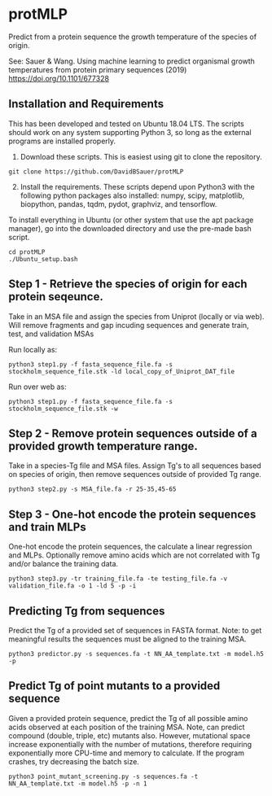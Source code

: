 # protMLP
Predict from a protein sequence the growth temperature of the species of origin.

See: Sauer & Wang. Using machine learning to predict organismal growth temperatures from protein primary sequences (2019) https://doi.org/10.1101/677328

## Installation and Requirements
This has been developed and tested on Ubuntu 18.04 LTS. The scripts should work on any system supporting Python 3, so long as the external programs are installed properly.

1. Download these scripts. This is easiest using git to clone the repository.
```
git clone https://github.com/DavidBSauer/protMLP
```

2. Install the requirements.
These scripts depend upon Python3 with the following python packages also installed: numpy, scipy, matplotlib, biopython, pandas, tqdm, pydot, graphviz, and tensorflow.

To install everything in Ubuntu (or other system that use the apt package manager), go into the downloaded directory and use the pre-made bash script. 
```
cd protMLP
./Ubuntu_setup.bash
```

## Step 1 - Retrieve the species of origin for each protein seqeunce.
Take in an MSA file and assign the species from Uniprot (locally or via web). Will remove fragments and gap incuding sequences and generate train, test, and validation MSAs

Run locally as:
```
python3 step1.py -f fasta_sequence_file.fa -s stockholm_sequence_file.stk -ld local_copy_of_Uniprot_DAT_file
```

Run over web as:
```
python3 step1.py -f fasta_sequence_file.fa -s stockholm_sequence_file.stk -w
```


## Step 2 - Remove protein sequences outside of a provided growth temperature range.
Take in a species-Tg file and MSA files. Assign Tg's to all sequences based on species of origin, then remove sequences outside of provided Tg range.

```
python3 step2.py -s MSA_file.fa -r 25-35,45-65
```

## Step 3 - One-hot encode the protein sequences and train MLPs
One-hot encode the protein sequences, the calculate a linear regression and MLPs. Optionally remove amino acids which are not correlated with Tg and/or balance the training data. 

```
python3 step3.py -tr training_file.fa -te testing_file.fa -v validation_file.fa -o 1 -ld 5 -p -i
```

## Predicting Tg from sequences
Predict the Tg of a provided set of sequences in FASTA format. Note: to get meaningful results the sequences must be aligned to the training MSA.

```
python3 predictor.py -s sequences.fa -t NN_AA_template.txt -m model.h5 -p
```

## Predict Tg of point mutants to a provided sequence
Given a provided protein sequence, predict the Tg of all possible amino acids observed at each position of the training MSA. Note, can predict compound (double, triple, etc) mutants also. However, mutational space increase exponentially with the number of mutations, therefore requiring exponentially more CPU-time and memory to calculate. If the program crashes, try decreasing the batch size.

```
python3 point_mutant_screening.py -s sequences.fa -t NN_AA_template.txt -m model.h5 -p -n 1
```